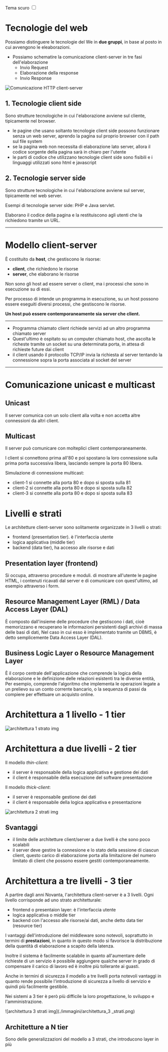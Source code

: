 <link rel="stylesheet" href="../style.css">

<label for="tema">Tema scuro</label>
<input type="checkbox" id="tema-scuro"></input>

# Tecnologie del web

Possiamo distinguere le tecnologie del We in **due gruppi**, in base al posto in cui avvengono le eleaborazioni.

-   Possiamo schematire la comunicazione client-server in tre fasi dell'elaborazione
    -   Invio Request
    -   Elaborazione della response
    -   Invio Response

![Comunicazione HTTP client-server](./immagini/client-server_https.png)

<div class="identation">

## 1. Tecnologie client side

Sono strutture tecnologiche in cui l'elaborazione avviene sul cliente, tipicamente nel browser.

-   le pagine che usano soltanto tecnologie client side possono funzionare senza un web server, aprendo la pagina sul proprio browser con il path sul file system
-   se la pagina web non necessita di elaborazione lato server, allora il codice sorgente della pagina sarà in chiaro per l'utente
-   le parti di codice che utilizzano tecnologie client side sono fisibili e i linguaggi utilizzati sono html e javascript

## 2. Tecnologie server side

Sono strutture tecnologiche in cui l'elaborazione avviene sul server, tipicamente nel web server.

Esempi di tecnologie server side: PHP e Java servlet.

Elaborano il codice della pagina e la restituiscono agli utenti che la richiedono tramite un URL.

</div>

---

# Modello client-server

È costituito da **host**, che gestiscono le risorse:

-   **client**, che richiedono le risorse
-   **server**, che elaborano le risorse

Non sono gli host ad essere server o client, ma i processi che sono in esecuzione su di essi.

Per processo di intende un programma in esecuzione, su un host possono essere eseguiti diversi processi, che gestiscono le risorse.

**Un host può essere contemporaneamente sia server che client.**

---

-   Programma chiamato client richiede servizi ad un altro programma chiamato server
-   Quest'ultimo è ospitato su un computer chiamato host, che ascolta le richeste tramite un socket su una determinata porta, in attesa di richieste future dai client
-   il client usando il protocollo TCP/IP invia la richiesta al server tentando la connessione sopra la porta associata al socket del server

---

# Comunicazione unicast e multicast

## Unicast

Il server comunica con un solo client alla volta e non accetta altre connessioni da altri client.

## Multicast

Il server può comunicare con molteplici client contemporaneamente.

I client si connettono prima all'80 e poi spostano la loro connessione sulla prima porta successiva libera, lasciando sempre la porta 80 libera.

Simulazione di connessione multicast:

-   client-1 si connette alla porta 80 e dopo si sposta sulla 81
-   client-2 si connette alla porta 80 e dopo si sposta sulla 82
-   client-3 si connette alla porta 80 e dopo si sposta sulla 83

# Livelli e strati

Le architetture client-server sono solitamente organizzate in 3 livelli o strati:

-   frontend (presentation tier). è l'interfaccia utente
-   logica applicativa (middle tier)
-   backend (data tier), ha accesso alle risorse e dati

## Presentation layer (frontend)

Si occupa, attraverso procedure e moduli. di mostrare all'utente le pagine HTML, i contenuti ricavati dal server e di comunicare con quest'ultimo, ad esempio attraverso i form.

## Resource Management Layer (RML) / Data Access Layer (DAL)

È composto dall'insieme delle procedure che gestiscono i dati, cioè memorizzano e recuperano le informazioni persistenti dagli archivi di massa delle basi di dati, Nel caso in cui esso è implementato tramite un DBMS, è detto semplicemente Data Access Layer (DAL).

## Business Logic Layer o Resource Management Layer

È il corpo centrale dell'applicazione che comprende la logica della elaborazione e le definizione delle relazioni esistenti tra le diverse entità,
Per esempio, comprende l'algoritmo che implementa le operazioni legate a un prelievo su un conto corrente bancario, o la sequenza di passi da compiere per effettuare un acquisto online.

# Architettura a 1 livello - 1 tier

![architettura 1 strato img](./immagini/architettura_1_strato.png)

# Architettura a due livelli - 2 tier

Il modello _thin-client_:

-   il server è responsabile della logica applicativa e gestione dei dati
-   il client è responsabile della esecuzione del software presentazione

Il modello _thick-client_:

-   il server è responsabile gestione dei dati
-   il client è responsabile della logica applicativa e presentazione

![architettura 2 strati img](./immagini/architettura_2_strati.png)

## Svantaggi

-   il limite delle architetture client/server a due livelli è che sono poco scalabili
-   il server deve gestire la connesione e lo stato della sessione di ciascun client, questo carico di elaborazione porta alla limitazione del numero limitato di client che possono essere gestiti contemporaneamente.

# Architettura a tre livelli - 3 tier

A partire dagli anni Novanta, l'architettura client-server è a 3 livelli. Ogni livello corrisponde ad uno strato architetturale:

-   frontend o presentaion layer: è l'interfaccia utente
-   logica applicativa o middle tier
-   backend con l'accesso alle risorse/ai dati, anche detto data tier (resource tier)

I vantaggi dell'introduzione del middleware sono notevoli, soprattutto in termini di **prestazioni**, in quanto in questo modo si favorisce la distribuzione della quantità di elaborazione a scapito della latenza.

Inoltre il sistema è facilmente scalabile in quanto all'aumentare delle richieste di un servizio è possibile aggiungere qualche server in grado di compensare il carico di lavoro ed è inoltre più tollerante ai guasti.

Anche in termini di sicurezza il modello a tre livelli porta notevoli vantaggi in quanto rende possibile l'introduzione di sicurezza a livello di servizio e quindi più facilmente gestibile.

Nei sistemi a 3 tier è però più difficile la loro progettazione, lo sviluppo e l'amministrazione.

![architettura 3 strati img](./immagini/architettura_3 \_strati.png)

## Architetture a N tier

Sono delle generalizzazioni del modello a 3 strati, che introducono layer in più
